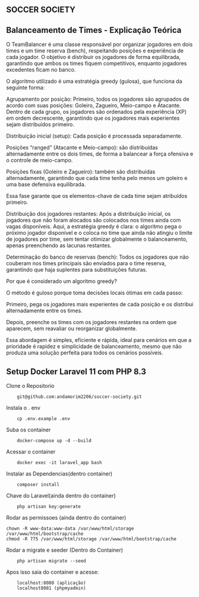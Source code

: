 SOCCER SOCIETY
---------------------------        

Balanceamento de Times - Explicação Teórica
-----------------------------------------------------------
O TeamBalancer é uma classe responsável por organizar jogadores em dois times e um time reserva (bench), respeitando posições e experiência de cada jogador. O objetivo é distribuir os jogadores de forma equilibrada, garantindo que ambos os times fiquem competitivos, enquanto jogadores excedentes ficam no banco.

O algoritmo utilizado é uma estratégia greedy (gulosa), que funciona da seguinte forma:

Agrupamento por posição:
Primeiro, todos os jogadores são agrupados de acordo com suas posições: Goleiro, Zagueiro, Meio-campo e Atacante. Dentro de cada grupo, os jogadores são ordenados pela experiência (XP) em ordem decrescente, garantindo que os jogadores mais experientes sejam distribuídos primeiro.

Distribuição inicial (setup):
Cada posição é processada separadamente.

Posições “ranged” (Atacante e Meio-campo): são distribuídas alternadamente entre os dois times, de forma a balancear a força ofensiva e o controle de meio-campo.

Posições fixas (Goleiro e Zagueiro): também são distribuídas alternadamente, garantindo que cada time tenha pelo menos um goleiro e uma base defensiva equilibrada.

Essa fase garante que os elementos-chave de cada time sejam atribuídos primeiro.

Distribuição dos jogadores restantes:
Após a distribuição inicial, os jogadores que não foram alocados são colocados nos times ainda com vagas disponíveis. Aqui, a estratégia greedy é clara: o algoritmo pega o próximo jogador disponível e o coloca no time que ainda não atingiu o limite de jogadores por time, sem tentar otimizar globalmente o balanceamento, apenas preenchendo as lacunas restantes.

Determinação do banco de reservas (bench):
Todos os jogadores que não couberam nos times principais são enviados para o time reserva, garantindo que haja suplentes para substituições futuras.

Por que é considerado um algoritmo greedy?

O método é guloso porque toma decisões locais ótimas em cada passo:

Primeiro, pega os jogadores mais experientes de cada posição e os distribui alternadamente entre os times.

Depois, preenche os times com os jogadores restantes na ordem que aparecem, sem reavaliar ou reorganizar globalmente.

Essa abordagem é simples, eficiente e rápida, ideal para cenários em que a prioridade é rapidez e simplicidade de balanceamento, mesmo que não produza uma solução perfeita para todos os cenários possíveis.

Setup Docker Laravel 11 com PHP 8.3
------------------------------------------------------------
Clone o Repositorio

        git@github.com:andamorim2206/soccer-society.git
Instala o . env

        cp .env.example .env
Suba os container

        docker-compose up -d --build
Acessar o container

        docker exec -it laravel_app bash
Instalar as Dependencias(dentro container)

        composer install

Chave do Laravel(ainda dentro do container)

        php artisan key:generate

Rodar as permissoes (ainda dentro do container)

    chown -R www-data:www-data /var/www/html/storage /var/www/html/bootstrap/cache
    chmod -R 775 /var/www/html/storage /var/www/html/bootstrap/cache
Rodar a migrate e seeder (Dentro do Container)

        php artisan migrate --seed

Apos isso saia do container e acesse:

        localhost:8080 (aplicação)
        localhost8081 (phpmyadmin)



